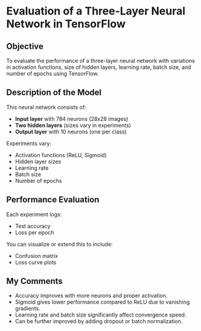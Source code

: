 # Evaluation of a Three-Layer Neural Network in TensorFlow

## Objective
To evaluate the performance of a three-layer neural network with variations in activation functions, size of hidden layers, learning rate, batch size, and number of epochs using TensorFlow.

## Description of the Model
This neural network consists of:
- **Input layer** with 784 neurons (28x28 images)
- **Two hidden layers** (sizes vary in experiments)
- **Output layer** with 10 neurons (one per class)

Experiments vary:
- Activation functions (ReLU, Sigmoid)
- Hidden layer sizes
- Learning rate
- Batch size
- Number of epochs

## Performance Evaluation
Each experiment logs:
- Test accuracy
- Loss per epoch

You can visualize or extend this to include:
- Confusion matrix
- Loss curve plots

## My Comments
- Accuracy improves with more neurons and proper activation.
- Sigmoid gives lower performance compared to ReLU due to vanishing gradients.
- Learning rate and batch size significantly affect convergence speed.
- Can be further improved by adding dropout or batch normalization.